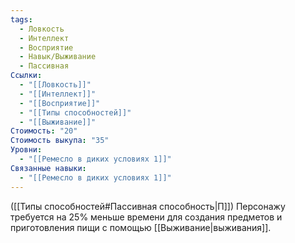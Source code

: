 ```yaml
---
tags:
  - Ловкость
  - Интеллект
  - Восприятие
  - Навык/Выживание
  - Пассивная
Ссылки:
  - "[[Ловкость]]"
  - "[[Интеллект]]"
  - "[[Восприятие]]"
  - "[[Типы способностей]]"
  - "[[Выживание]]"
Стоимость: "20"
Стоимость выкупа: "35"
Уровни:
  - "[[Ремесло в диких условиях 1]]"
Связанные навыки:
  - "[[Ремесло в диких условиях 1]]"
---
```

([[Типы способностей#Пассивная способность|П]]) Персонажу требуется на 25% меньше времени для создания предметов и приготовления пищи с помощью [[Выживание|выживания]]. 
